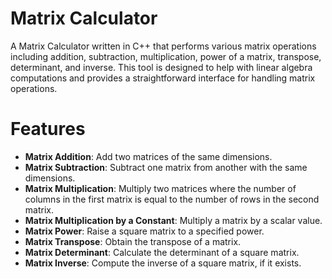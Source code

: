 # Matrix Calculator
A Matrix Calculator written in C++ that performs various matrix operations including addition, subtraction, multiplication, power of a matrix, transpose, determinant, and inverse. 
This tool is designed to help with linear algebra computations and provides a straightforward interface for handling matrix operations.
# Features
- **Matrix Addition**: Add two matrices of the same dimensions.
- **Matrix Subtraction**: Subtract one matrix from another with the same dimensions.
- **Matrix Multiplication**: Multiply two matrices where the number of columns in the first matrix is equal to the number of rows in the second matrix.
- **Matrix Multiplication by a Constant**: Multiply a matrix by a scalar value.
- **Matrix Power**: Raise a square matrix to a specified power.
- **Matrix Transpose**: Obtain the transpose of a matrix.
- **Matrix Determinant**: Calculate the determinant of a square matrix.
- **Matrix Inverse**: Compute the inverse of a square matrix, if it exists.
